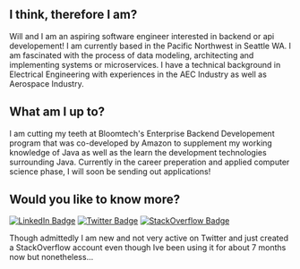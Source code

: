 ## I think, therefore I am?
Will and I am an aspiring software engineer interested in backend or api developement! I am currently based in the Pacific Northwest in Seattle WA. I am fascinated 
with the process of data modeling, architecting and implementing systems or microservices. I have a technical background in Electrical Engineering with 
experiences in the AEC Industry as well as Aerospace Industry.

## What am I up to? 
I am cutting my teeth at Bloomtech's Enterprise Backend Developement program that was co-developed by Amazon to supplement my working knowledge of Java as well as the 
learn the development technologies surrounding Java. Currently in the career preperation and applied computer science phase, I will soon be sending out applications!

## Would you like to know more? 
[![LinkedIn Badge](https://img.shields.io/badge/LinkedIn-Profile-informational?style=flat&logo=linkedin&logoColor=white&color=0D76A8)](https://www.linkedin.com/in/williamkim76) 
[![Twitter Badge](https://img.shields.io/badge/Twitter-Profile-informational?style=flat&logo=twitter&logoColor=white&color=1CA2F1)](https://twitter.com/wilk_im)
[![StackOverflow Badge](https://img.shields.io/badge/Stack%20Overflow-Profile-informational?style=flat&logo=stack-overflow&logoColor=white&color=FE7A16)](https://stackoverflow.com/users/19312101/willkim76)

Though admittedly I am new and not very active on Twitter and just created a StackOverflow account even though Ive been using it for about 7 months now but nonetheless...


<!-- <img align="left" src="https://user-images.githubusercontent.com/92899817/144738213-88067883-f6b6-4a8a-909a-03df3936c722.png">
<div> 
 "The only true wisdom is knowing you know nothing." - Socrates
</div><br> -->
